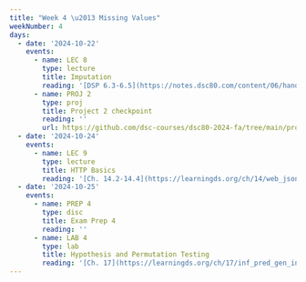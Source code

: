 ```yaml
---
title: "Week 4 \u2013 Missing Values"
weekNumber: 4
days:
  - date: '2024-10-22'
    events:
      - name: LEC 8
        type: lecture
        title: Imputation
        reading: '[DSP 6.3-6.5](https://notes.dsc80.com/content/06/handling-missing-data.html)'
      - name: PROJ 2
        type: proj
        title: Project 2 checkpoint
        reading: ''
        url: https://github.com/dsc-courses/dsc80-2024-fa/tree/main/projects/project02
  - date: '2024-10-24'
    events:
      - name: LEC 9
        type: lecture
        title: HTTP Basics
        reading: '[Ch. 14.2-14.4](https://learningds.org/ch/14/web_json.html)'
  - date: '2024-10-25'
    events:
      - name: PREP 4
        type: disc
        title: Exam Prep 4
        reading: ''
      - name: LAB 4
        type: lab
        title: Hypothesis and Permutation Testing
        reading: '[Ch. 17](https://learningds.org/ch/17/inf_pred_gen_intro.html)'
---
```

